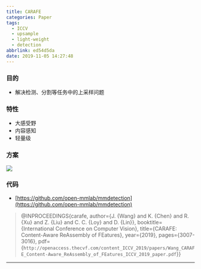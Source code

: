 ```yaml
---
title: CARAFE
categories: Paper
tags:
  - ICCV
  - upsample
  - light-weight
  - detection
abbrlink: ed54d5da
date: 2019-11-05 14:27:48
---
```

<p></p>
<!-- more -->

### 目的

- 解决检测、分割等任务中的上采样问题

### 特性

- 大感受野
- 内容感知
- 轻量级

### 方案

![](CARAFE.png)

### 代码

- [https://github.com/open-mmlab/mmdetection](https://github.com/open-mmlab/mmdetection)

>@INPROCEEDINGS{carafe,
>  author={J. {Wang} and K. {Chen} and R. {Xu} and Z. {Liu} and C. C. {Loy} and D. {Lin}},
>  booktitle={International Conference on Computer Vision}, 
>  title={CARAFE: Content-Aware ReAssembly of FEatures}, 
>  year={2019},
>  pages={3007-3016},
>  pdf={`http://openaccess.thecvf.com/content_ICCV_2019/papers/Wang_CARAFE_Content-Aware_ReAssembly_of_FEatures_ICCV_2019_paper.pdf`}}
---

